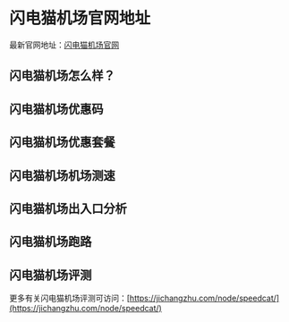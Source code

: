 # 闪电猫机场官网地址
最新官网地址：[闪电猫机场官网](https://c.jichangzhu.com/goto/speedcat/)

## 闪电猫机场怎么样？

## 闪电猫机场优惠码


## 闪电猫机场优惠套餐


## 闪电猫机场机场测速


## 闪电猫机场出入口分析



## 闪电猫机场跑路

## 闪电猫机场评测
更多有关闪电猫机场评测可访问：[https://jichangzhu.com/node/speedcat/](https://jichangzhu.com/node/speedcat/)
